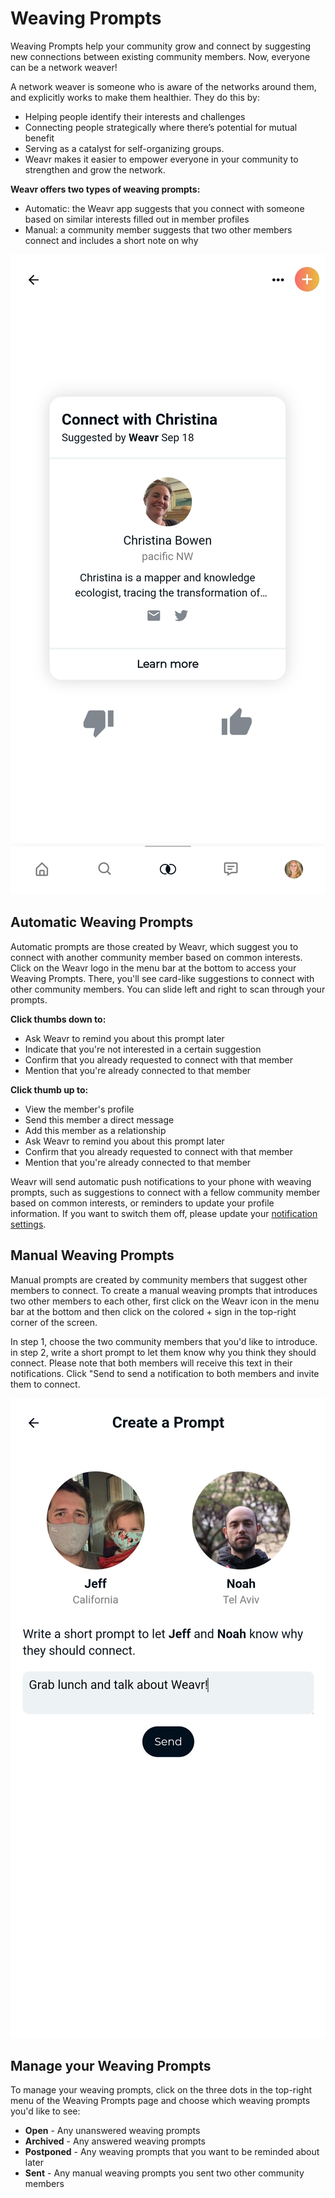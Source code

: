 # Weaving Prompts

Weaving Prompts help your community grow and connect by suggesting new connections between existing community members. 
Now, everyone can be a network weaver!

A network weaver is someone who is aware of the networks around them, and explicitly works to make them healthier. They do this by:
- Helping people identify their interests and challenges
- Connecting people strategically where there’s potential for mutual benefit
- Serving as a catalyst for self-organizing groups.
- Weavr makes it easier to empower everyone in your community to strengthen and grow the network. 

**Weavr offers two types of weaving prompts:**

- Automatic: the Weavr app suggests that you connect with someone based on similar interests filled out in member profiles
- Manual: a community member suggests that two other members connect and includes a short note on why

![Phone screenshot of Weaving Prompts](/images/weaving-prompts.jpg)

## Automatic Weaving Prompts
Automatic prompts are those created by Weavr, which suggest you to connect with another community member based on common interests. Click on the Weavr logo in the menu bar at the bottom to access your Weaving Prompts. There, you'll see card-like suggestions to connect with other community members. You can slide left and right to scan through your prompts. 

**Click thumbs down to:**
- Ask Weavr to remind you about this prompt later
- Indicate that you're not interested in a certain suggestion
- Confirm that you already requested to connect with that member
- Mention that you're already connected to that member

**Click thumb up to:**
- View the member's profile
- Send this member a direct message
- Add this member as a relationship
- Ask Weavr to remind you about this prompt later
- Confirm that you already requested to connect with that member
- Mention that you're already connected to that member

Weavr will send automatic push notifications to your phone with weaving prompts, such as suggestions to connect with a fellow community member based on common interests, or reminders to update your profile information. If you want to switch them off, please update your [notification settings](/guides/notifications.md). 

## Manual Weaving Prompts
Manual prompts are created by community members that suggest other members to connect. To create a manual weaving prompts that introduces two other members to each other, first click on the Weavr icon in the menu bar at the bottom and then click on the colored + sign in the top-right corner of the screen. 

In step 1, choose the two community members that you'd like to introduce. 
in step 2, write a short prompt to let them know why you think they should connect. Please note that both members will receive this text in their notifications. 
Click "Send to send a notification to both members and invite them to connect. 

![Phone screenshot of Manual Weaving Prompts](/images/manual-weaving-prompt.jpg)

## Manage your Weaving Prompts
To manage your weaving prompts, click on the three dots in the top-right menu of the Weaving Prompts page and choose which weaving prompts you'd like to see: 

- **Open** - Any unanswered weaving prompts
- **Archived** - Any answered weaving prompts
- **Postponed** - Any weaving prompts that you want to be reminded about later
- **Sent** - Any manual weaving prompts you sent two other community members
